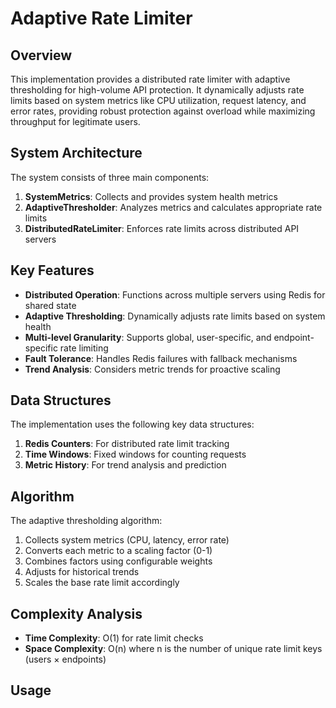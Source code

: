 # Adaptive Rate Limiter

## Overview

This implementation provides a distributed rate limiter with adaptive thresholding for high-volume API protection. It dynamically adjusts rate limits based on system metrics like CPU utilization, request latency, and error rates, providing robust protection against overload while maximizing throughput for legitimate users.

## System Architecture

The system consists of three main components:

1. **SystemMetrics**: Collects and provides system health metrics
2. **AdaptiveThresholder**: Analyzes metrics and calculates appropriate rate limits
3. **DistributedRateLimiter**: Enforces rate limits across distributed API servers

## Key Features

- **Distributed Operation**: Functions across multiple servers using Redis for shared state
- **Adaptive Thresholding**: Dynamically adjusts rate limits based on system health
- **Multi-level Granularity**: Supports global, user-specific, and endpoint-specific rate limiting
- **Fault Tolerance**: Handles Redis failures with fallback mechanisms
- **Trend Analysis**: Considers metric trends for proactive scaling

## Data Structures

The implementation uses the following key data structures:

1. **Redis Counters**: For distributed rate limit tracking
2. **Time Windows**: Fixed windows for counting requests
3. **Metric History**: For trend analysis and prediction

## Algorithm

The adaptive thresholding algorithm:

1. Collects system metrics (CPU, latency, error rate)
2. Converts each metric to a scaling factor (0-1)
3. Combines factors using configurable weights
4. Adjusts for historical trends
5. Scales the base rate limit accordingly

## Complexity Analysis

- **Time Complexity**: O(1) for rate limit checks
- **Space Complexity**: O(n) where n is the number of unique rate limit keys (users × endpoints)

## Usage
